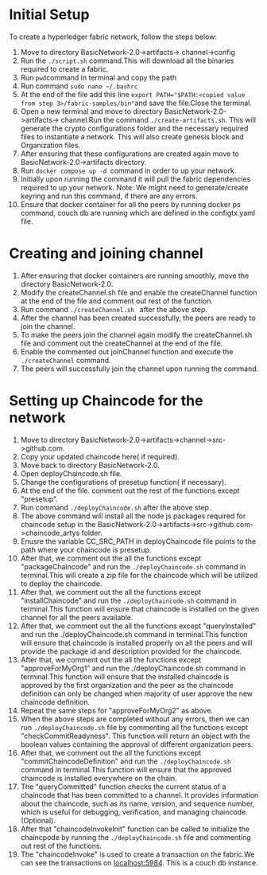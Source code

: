 # Initial Setup
To create a hyperledger fabric network, follow the steps below:
1. Move to directory BasicNetwork-2.0->artifacts-> channel->config
2. Run the `./script.sh` command.This will download all the binaries required to create a fabric.
3. Run `pwd`command in terminal and copy the path
4. Run command `sudo nano ~/.bashrc` 
5. At the end of the file add this line ` export PATH="$PATH:<copied value from step 3>/fabric-samples/bin" `and save the file.Close the terminal.
6. Open a new terminal and move to directory BasicNetwork-2.0->artifacts-> channel.Run the command `./create-artifacts.sh`. 
This will generate the crypto configurations folder and the necessary required files to instantiate a network.
This will also create genesis block and Organization files.
7. After ensuring that these configurations are created again move to  BasicNetwork-2.0->artifacts directory.
8. Run `docker compose up -d `command in order to up your network.
9. Initially upon running the command it will pull the fabric dependencies required to up your network.
Note: We might need to generate/create keyring and run this command, if there are any errors.
10. Ensure that docker container for all the peers by running docker ps command, couch db are running which are defined in the configtx.yaml file.
# Creating and joining channel
1. After ensuring that docker containers are running smoothly, move the directory BasicNetwork-2.0.
2. Modify the createChannel.sh file and enable the createChannel function at the end of the file and comment out rest of the function.
3. Run command `./createChannel.sh ` after the above step.
4. After the channel has been created successfully, the peers are ready to join the channel.
5. To make the peers join the channel again modify the createChannel.sh file and comment out the createChannel at the end of the file.
6. Enable the commented out joinChannel function and execute the `./createChannel` command.
7. The peers will successfully join the channel upon running the command.


# Setting up Chaincode for the network

1. Move to directory BasicNetwork-2.0->artifacts->channel->src->github.com.
2. Copy your updated chaincode here( if required).
3. Move back to directory  BasicNetwork-2.0.
4. Open deployChaincode.sh file.
5. Change the configurations of presetup function( if necessary).
6. At the end of the file. comment out the rest of the functions except "presetup".
7. Run command `./deployChaincode.sh` after the above step.
8. The above command will install all the node js packages required for chaincode setup in the BasicNetwork-2.0->artifacts->src->github.com->chaincode_artys folder.
9. Enusre the variable CC_SRC_PATH in deployChaincode file points to the path where your chaincode is presetup.
10. After that, we comment out the all the functions except "packageChaincode" and run the `./deployChaincode.sh` command in terminal.This will create a zip file for the chaincode which will be utilized to deploy the chaincode.
11. After that, we comment out the all the functions except "installChaincode" and run the `./deployChaincode.sh` command in terminal.This function will ensure that chaincode is installed on the given channel for all the peers available.
12. After that, we comment out the all the functions except "queryInstalled" and run the ./deployChaincode.sh command in terminal.This function will ensure that chaincode is installed properly on all the peers and will provide the package id and description provided for the chaincode.
13. After that, we comment out the all the functions except "approveForMyOrg1" and run the ./deployChaincode.sh command in terminal.This function will ensure that the installed chaincode is approved by the first organization and the peer as the chaincode definition can only be changed when majority of user approve the new chaincode definition.
14. Repeat the same steps for "approveForMyOrg2" as above.
15. When the above steps are completed without any errors, then we can run  `./deployChaincode.sh` file by commenting all the functions except "checkCommitReadyness". This function will return an object with the boolean values containing the approval of different organization peers.
16. After that, we comment out the all the functions except "commitChaincodeDefinition" and run the `./deployChaincode.sh` command in terminal.This function will ensure that the  approved chaincode is installed everywhere on the chain.
17. The "queryCommitted" function checks the current status of a chaincode that has been committed to a channel. It provides information about the chaincode, such as its name, version, and sequence number, which is useful for debugging, verification, and managing chaincode.(Optional).
18. After that "chaincodeInvokeInit" function can be called to initialize the chaincpode by running the `./deployChaincode.sh` file and commenting out rest of the functions.
19.  The "chaincodeInvoke" is used to create a transaction on the fabric.We can see the transactions on  [localhost:5984](http://0.0.0.0:5984/_utils). This is a couch db instance.